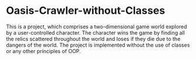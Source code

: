 # Oasis-Crawler-without-Classes
This is a project, which comprises a two-dimensional game world explored by a user-controlled character. The character wins the game by finding all the relics scattered throughout the world and loses if they die due to the dangers of the world. The project is implemented without the use of classes or any other principles of OOP.
